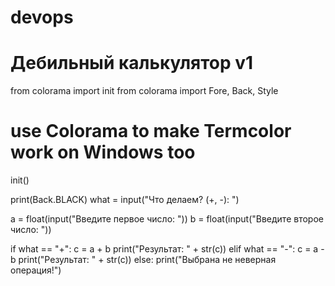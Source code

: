 # devops
# Дебильный калькулятор v1

from colorama import init
from colorama import Fore, Back, Style
# use Colorama to make Termcolor work on Windows too
init()

print(Back.BLACK)
what = input("Что делаем? (+, -): ")

a = float(input("Введите первое число: "))
b = float(input("Введите второе число: "))

if what == "+":
    c = a + b
    print("Результат: " + str(c))
elif what == "-":
    c = a - b
    print("Результат: " + str(c))
else:
    print("Выбрана не неверная операция!")
    
